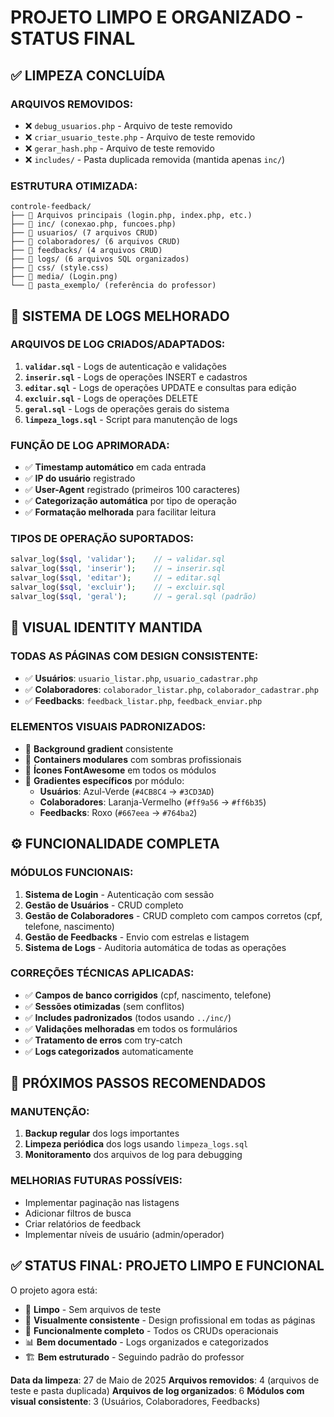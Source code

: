 # PROJETO LIMPO E ORGANIZADO - STATUS FINAL

## ✅ LIMPEZA CONCLUÍDA

### ARQUIVOS REMOVIDOS:

- ❌ `debug_usuarios.php` - Arquivo de teste removido
- ❌ `criar_usuario_teste.php` - Arquivo de teste removido
- ❌ `gerar_hash.php` - Arquivo de teste removido
- ❌ `includes/` - Pasta duplicada removida (mantida apenas `inc/`)

### ESTRUTURA OTIMIZADA:

```
controle-feedback/
├── 📄 Arquivos principais (login.php, index.php, etc.)
├── 📁 inc/ (conexao.php, funcoes.php)
├── 📁 usuarios/ (7 arquivos CRUD)
├── 📁 colaboradores/ (6 arquivos CRUD)
├── 📁 feedbacks/ (4 arquivos CRUD)
├── 📁 logs/ (6 arquivos SQL organizados)
├── 📁 css/ (style.css)
├── 📁 media/ (Login.png)
└── 📁 pasta_exemplo/ (referência do professor)
```

## 🔧 SISTEMA DE LOGS MELHORADO

### ARQUIVOS DE LOG CRIADOS/ADAPTADOS:

1. **`validar.sql`** - Logs de autenticação e validações
2. **`inserir.sql`** - Logs de operações INSERT e cadastros
3. **`editar.sql`** - Logs de operações UPDATE e consultas para edição
4. **`excluir.sql`** - Logs de operações DELETE
5. **`geral.sql`** - Logs de operações gerais do sistema
6. **`limpeza_logs.sql`** - Script para manutenção de logs

### FUNÇÃO DE LOG APRIMORADA:

- ✅ **Timestamp automático** em cada entrada
- ✅ **IP do usuário** registrado
- ✅ **User-Agent** registrado (primeiros 100 caracteres)
- ✅ **Categorização automática** por tipo de operação
- ✅ **Formatação melhorada** para facilitar leitura

### TIPOS DE OPERAÇÃO SUPORTADOS:

```php
salvar_log($sql, 'validar');    // → validar.sql
salvar_log($sql, 'inserir');    // → inserir.sql
salvar_log($sql, 'editar');     // → editar.sql
salvar_log($sql, 'excluir');    // → excluir.sql
salvar_log($sql, 'geral');      // → geral.sql (padrão)
```

## 🎨 VISUAL IDENTITY MANTIDA

### TODAS AS PÁGINAS COM DESIGN CONSISTENTE:

- ✅ **Usuários**: `usuario_listar.php`, `usuario_cadastrar.php`
- ✅ **Colaboradores**: `colaborador_listar.php`, `colaborador_cadastrar.php`
- ✅ **Feedbacks**: `feedback_listar.php`, `feedback_enviar.php`

### ELEMENTOS VISUAIS PADRONIZADOS:

- 🎨 **Background gradient** consistente
- 🎨 **Containers modulares** com sombras profissionais
- 🎨 **Ícones FontAwesome** em todos os módulos
- 🎨 **Gradientes específicos** por módulo:
  - **Usuários**: Azul-Verde (`#4CB8C4` → `#3CD3AD`)
  - **Colaboradores**: Laranja-Vermelho (`#ff9a56` → `#ff6b35`)
  - **Feedbacks**: Roxo (`#667eea` → `#764ba2`)

## ⚙️ FUNCIONALIDADE COMPLETA

### MÓDULOS FUNCIONAIS:

1. **Sistema de Login** - Autenticação com sessão
2. **Gestão de Usuários** - CRUD completo
3. **Gestão de Colaboradores** - CRUD completo com campos corretos (cpf, telefone, nascimento)
4. **Gestão de Feedbacks** - Envio com estrelas e listagem
5. **Sistema de Logs** - Auditoria automática de todas as operações

### CORREÇÕES TÉCNICAS APLICADAS:

- ✅ **Campos de banco corrigidos** (cpf, nascimento, telefone)
- ✅ **Sessões otimizadas** (sem conflitos)
- ✅ **Includes padronizados** (todos usando `../inc/`)
- ✅ **Validações melhoradas** em todos os formulários
- ✅ **Tratamento de erros** com try-catch
- ✅ **Logs categorizados** automaticamente

## 📝 PRÓXIMOS PASSOS RECOMENDADOS

### MANUTENÇÃO:

1. **Backup regular** dos logs importantes
2. **Limpeza periódica** dos logs usando `limpeza_logs.sql`
3. **Monitoramento** dos arquivos de log para debugging

### MELHORIAS FUTURAS POSSÍVEIS:

- Implementar paginação nas listagens
- Adicionar filtros de busca
- Criar relatórios de feedback
- Implementar níveis de usuário (admin/operador)

## ✅ STATUS FINAL: PROJETO LIMPO E FUNCIONAL

O projeto agora está:

- 🧹 **Limpo** - Sem arquivos de teste
- 🎨 **Visualmente consistente** - Design profissional em todas as páginas
- 🔧 **Funcionalmente completo** - Todos os CRUDs operacionais
- 📊 **Bem documentado** - Logs organizados e categorizados
- 🏗️ **Bem estruturado** - Seguindo padrão do professor

**Data da limpeza**: 27 de Maio de 2025
**Arquivos removidos**: 4 (arquivos de teste e pasta duplicada)
**Arquivos de log organizados**: 6
**Módulos com visual consistente**: 3 (Usuários, Colaboradores, Feedbacks)
